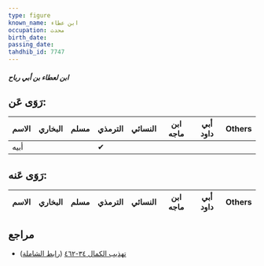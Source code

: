 ```yaml
---
type: figure
known_name: ابن عطاء
occupation: محدث
birth_date:
passing_date:
tahdhib_id: 7747
---
```

##### ابن لعطاء بن أبي رباح

## رَوَى عَن:
| الاسم | البخاري | مسلم | الترمذي | النسائي | ابن ماجه | أبي داود | Others |
| ----- | ------- | ---- | ------- | ------- | -------- | -------- | ------ |
| أبيه  |         |      | ✔       |         |          |          |        |
## رَوَى عَنه:
| الاسم | البخاري | مسلم | الترمذي | النسائي | ابن ماجه | أبي داود | Others |
| ----- | ------- | ---- | ------- | ------- | -------- | -------- | ------ |
## مراجع
- [تهذيب الكمال ٣٤-٤٦٢](obsidian://open?vault=Tahdhib-al-Kamal&file=Figures/٧٧٤٧-ابن%20لعطاء%20بن%20أبي%20رباح) ([رابط الشاملة](https://shamela.ws/book/3722/18579))